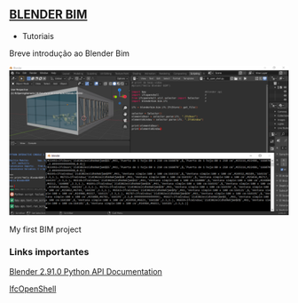 ## [BLENDER BIM](https://blenderbim.org/)

- Tutoriais

Breve introdução ao Blender Bim

![](breve-introducao-blender-bim/blenderBIM.png)

My first BIM project

### Links importantes

[Blender 2.91.0 Python API Documentation](https://docs.blender.org/api/current/index.html)

[IfcOpenShell](https://github.com/IfcOpenShell/IfcOpenShell)

